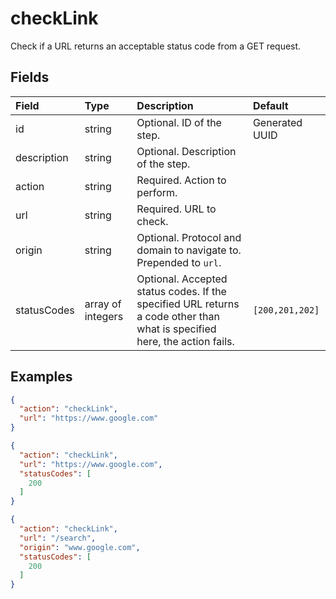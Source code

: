 
# checkLink

Check if a URL returns an acceptable status code from a GET request.

## Fields

Field | Type | Description | Default
:-- | :-- | :-- | :--
id | string |  Optional. ID of the step. | Generated UUID
description | string |  Optional. Description of the step. | 
action | string |  Required. Action to perform. | 
url | string |  Required. URL to check. | 
origin | string |  Optional. Protocol and domain to navigate to. Prepended to `url`. | 
statusCodes | array of integers |  Optional. Accepted status codes. If the specified URL returns a code other than what is specified here, the action fails. | ``[200,201,202]``

## Examples

```json
{
  "action": "checkLink",
  "url": "https://www.google.com"
}
```

```json
{
  "action": "checkLink",
  "url": "https://www.google.com",
  "statusCodes": [
    200
  ]
}
```

```json
{
  "action": "checkLink",
  "url": "/search",
  "origin": "www.google.com",
  "statusCodes": [
    200
  ]
}
```
